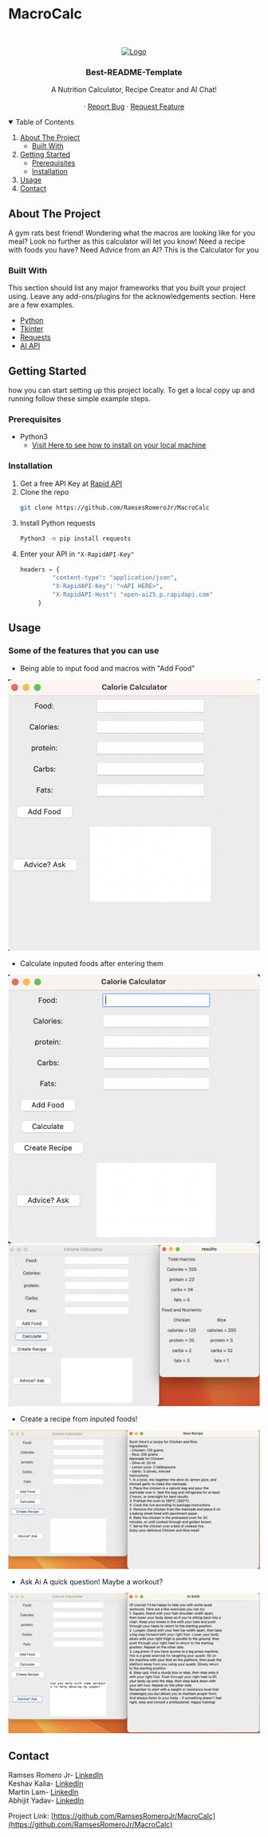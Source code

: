 # MacroCalc
<!-- PROJECT LOGO -->
<br />
<p align="center">
  <a href="https://github.com/RamsesRomeroJr/MacroCalc">
    <img src="https://freeiconshop.com/wp-content/uploads/edd/calculator-flat.png" alt="Logo" width="80" height="80">
  </a>

  <h3 align="center">Best-README-Template</h3>

  <p align="center">
    A Nutrition Calculator, Recipe Creator and AI Chat!
    <br />
    <br />
    ·
    <a href="https://github.com/RamsesRomeroJr/MacroCalc/issues">Report Bug</a>
    ·
    <a href="https://github.com/RamsesRomeroJr/MacroCalc/issues">Request Feature</a>
  </p>
</p>



<!-- TABLE OF CONTENTS -->
<details open="open">
  <summary>Table of Contents</summary>
  <ol>
    <li>
      <a href="#about-the-project">About The Project</a>
      <ul>
        <li><a href="#built-with">Built With</a></li>
      </ul>
    </li>
    <li>
      <a href="#getting-started">Getting Started</a>
      <ul>
        <li><a href="#prerequisites">Prerequisites</a></li>
        <li><a href="#installation">Installation</a></li>
      </ul>
    </li>
    <li><a href="#usage">Usage</a></li>
    <li><a href="#contact">Contact</a></li>
  </ol>
</details>



<!-- ABOUT THE PROJECT -->
## About The Project

A gym rats best friend! Wondering what the macros are looking like for you meal? Look no further as this calculator will let you know!
Need a recipe with foods you have? Need Advice from an AI? This is the Calculator for you

### Built With

This section should list any major frameworks that you built your project using. Leave any add-ons/plugins for the acknowledgements section. Here are a few examples.
* [Python](https://www.python.org/)
* [Tkinter](https://docs.python.org/3/library/tkinter.html)
* [Requests](https://pypi.org/project/requests/)
* [AI API](https://rapidapi.com/InfinitiSync/api/open-ai25)



<!-- GETTING STARTED -->
## Getting Started

how you can start setting up this project locally.
To get a local copy up and running follow these simple example steps.

### Prerequisites

* Python3
  - [Visit Here to see how to install on your local machine](https://www.python.org/downloads/)

### Installation

1. Get a free API Key at [Rapid API](https://rapidapi.com/InfinitiSync/api/open-ai25)
2. Clone the repo
   ```sh
   git clone https://github.com/RamsesRomeroJr/MacroCalc
   ```
3. Install Python requests
   ```sh
   Python3 -m pip install requests
   ```
4. Enter your API in `"X-RapidAPI-Key"`
   ```py
   headers = {
            "content-type": "application/json",
            "X-RapidAPI-Key": "<API HERE>",
            "X-RapidAPI-Host": "open-ai25.p.rapidapi.com"
        }
   ```



<!-- USAGE EXAMPLES -->
## Usage

### Some of the features that you can use

- Being able to input food and macros with "Add Food"
<img src="./assets/CalcHome.png" />

- Calculate inputed foods after entering them
<img src="./assets/CaclulateFoods.png" />
<img src="./assets/Calculated.png" />

- Create a recipe from inputed foods!
<img src="./assets/Recipe.png" />

- Ask Ai A quick question! Maybe a workout?
<img src="./assets/Workout.png" />

<!-- CONTACT -->
## Contact

Ramses Romero Jr- [LinkedIn](https://www.linkedin.com/in/ramses-romero-jr/)
<br/>
Keshav Kalia- [LinkedIn](https://www.linkedin.com/in/keshavkalia4/)
<br/>
Martin Lam- [LinkedIn](https://www.linkedin.com/in/martin-lam-533190228/)
<br/>
Abhijit Yadav- [LinkedIn](https://www.linkedin.com/in/abhijit-yadav-783333260)

Project Link: [https://github.com/RamsesRomeroJr/MacroCalc](https://github.com/RamsesRomeroJr/MacroCalc)

